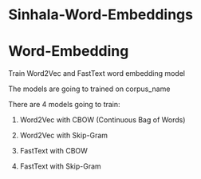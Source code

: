 # Sinhala-Word-Embeddings

<h1>Word-Embedding</h1>

Train Word2Vec and FastText word embedding model

The models are going to trained on corpus_name

There are 4 models going to  train:

1. Word2Vec with CBOW (Continuous Bag of Words)

2. Word2Vec with Skip-Gram

3. FastText with CBOW

4. FastText with Skip-Gram


